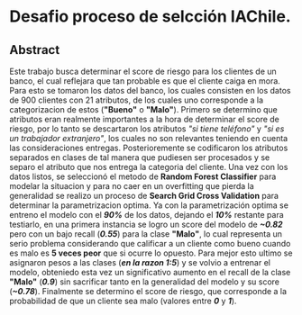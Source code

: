 # Desafio proceso de selcción IAChile.

## Abstract

Este trabajo busca determinar el score de riesgo para los clientes de un banco, el cual reflejara que tan probable es que el cliente caiga en mora. Para esto se tomaron los datos del banco, los cuales consisten en los datos de 900 clientes con 21 atributos, de los cuales uno corresponde a la categorizacion de estos (**"Bueno"** o **"Malo"**). Primero se determino que atributos eran realmente importantes a la hora de determinar el score de riesgo, por lo tanto se descartaron los atributos *"si tiene teléfono"* y *"si es un trabajador extranjero"*, los cuales no son relevantes teniendo en cuenta las consideraciones entregas. Posterioremente se codificaron los atributos separados en clases de tal manera que pudiesen ser procesados y se separo el atributo que nos entrega la categoria del cliente. Una vez con los datos listos, se seleccionó el metodo de **Random Forest Classifier** para modelar la situacion y para no caer en un overfitting que pierda la generalidad se realizo un proceso de **Search Grid Cross Validation** para determinar la parametrizacion optima. Ya con la parametrización optima se entreno el modelo con el ***90%*** de los datos, dejando el ***10%*** restante para testiarlo, en una primera instancia se logro un score del modelo de ***~0.82*** pero con un bajo recall (***0.55***) para la clase **"Malo"**, lo cual representa un serio problema considerando que calificar a un cliente como bueno cuando es malo es **5 veces peor** que si ocurre lo opuesto. Para mejor esto ultimo se asignaron pesos a las clases (***en la razon 1:5***) y se volvio a entrenar el modelo, obteniedo esta vez un significativo aumento en el recall de la clase **"Malo"** (***0.9***) sin sacrificar tanto en la generalidad del modelo y su score (***~0.78***). Finalmente se determino el score de riesgo, que corresponde a la probabilidad de que un cliente sea malo (valores entre ***0*** y ***1***).
